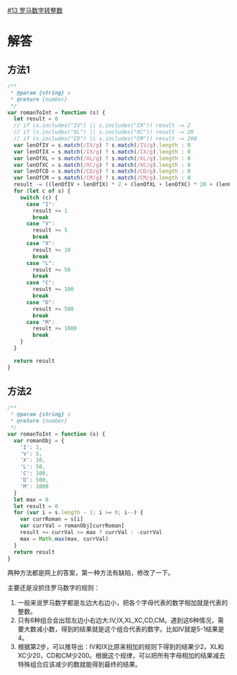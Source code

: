 [#13 罗马数字转整数](https://leetcode-cn.com/problems/roman-to-integer/submissions/)

# 解答

## 方法1

```javascript
/**
 * @param {string} s
 * @return {number}
 */
var romanToInt = function (s) {
  let result = 0
  // if (s.includes("IV") || s.includes("IX")) result -= 2
  // if (s.includes("XL") || s.includes("XC")) result -= 20
  // if (s.includes("CD") || s.includes("CM")) result -= 200
  var lenOfIV = s.match(/IV/g) ? s.match(/IV/g).length : 0
  var lenOfIX = s.match(/IX/g) ? s.match(/IX/g).length : 0
  var lenOfXL = s.match(/XL/g) ? s.match(/XL/g).length : 0
  var lenOfXC = s.match(/XC/g) ? s.match(/XC/g).length : 0
  var lenOfCD = s.match(/CD/g) ? s.match(/CD/g).length : 0
  var lenOfCM = s.match(/CM/g) ? s.match(/CM/g).length : 0
  result -= ((lenOfIV + lenOfIX) * 2 + (lenOfXL + lenOfXC) * 20 + (lenOfCD + lenOfCM) * 200)
  for (let c of s) {
    switch (c) {
      case "I":
        result += 1
        break
      case "V":
        result += 5
        break
      case "X":
        result += 10
        break
      case "L":
        result += 50
        break
      case "C":
        result += 100
        break
      case "D":
        result += 500
        break
      case "M":
        result += 1000
        break
    }
  }

  return result
}
```

## 方法2
```javascript
/**
 * @param {string} s
 * @return {number}
 */
var romanToInt = function (s) {
  var romanObj = {
    'I': 1,
    'V': 5,
    'X': 10,
    'L': 50,
    'C': 100,
    'D': 500,
    'M': 1000
  }
  let max = 0
  let result = 0
  for (var i = s.length - 1; i >= 0; i--) {
    var currRoman = s[i]
    var currVal = romanObj[currRoman]
    result += currVal >= max ? currVal : -currVal
    max = Math.max(max, currVal)
  }
  return result
}
```

两种方法都是网上的答案，第一种方法有缺陷，修改了一下。

主要还是没抓住罗马数字的规则：

1. 一般来说罗马数字都是左边大右边小，把各个字母代表的数字相加就是代表的整数。
2. 只有6种组合会出现左边小右边大:IV,IX,XL,XC,CD,CM。遇到这6种情况，需要大数减小数，得到的结果就是这个组合代表的数字。比如IV就是5-1结果是4。
3. 根据第2步，可以推导出：IV和IX比原来相加的规则下得到的结果少2，XL和XC少20，CD和CM少200。根据这个规律，可以把所有字母相加的结果减去特殊组合应该减少的数就能得到最终的结果。